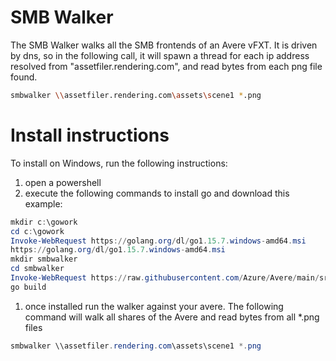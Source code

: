 # SMB Walker

The SMB Walker walks all the SMB frontends of an Avere vFXT.  It is driven by dns, so in the following call, it will spawn a thread for each ip address resolved from "assetfiler.rendering.com", and read bytes from each png file found.  

```bash
smbwalker \\assetfiler.rendering.com\assets\scene1 *.png
```

# Install instructions

To install on Windows, run the following instructions:

1. open a powershell
1. execute the following commands to install go and download this example:
```powershell
mkdir c:\gowork
cd c:\gowork
Invoke-WebRequest https://golang.org/dl/go1.15.7.windows-amd64.msi
https://golang.org/dl/go1.15.7.windows-amd64.msi
mkdir smbwalker
cd smbwalker
Invoke-WebRequest https://raw.githubusercontent.com/Azure/Avere/main/src/go/cmd/smbwalker/main.go
go build
```
1. once installed run the walker against your avere.  The following command will walk all shares of the Avere and read bytes from all *.png files
```powershell
smbwalker \\assetfiler.rendering.com\assets\scene1 *.png
```
